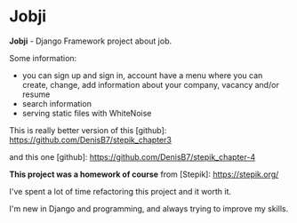 # 								Jobji

**Jobji** - Django Framework project about job.

Some information:
- you can sign up and sign in, account have a menu where you can create, change, add information about your company, vacancy and/or resume
- search information
- serving static files with WhiteNoise

This is really better version of this [github]: https://github.com/DenisB7/stepik_chapter3 

and this one [github]: https://github.com/DenisB7/stepik_chapter-4

**This project was a homework of course** from [Stepik]: https://stepik.org/


I've spent a lot of time refactoring this project and it worth it.

I'm new in Django and programming, and always trying to improve my skills.
